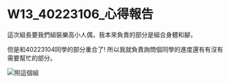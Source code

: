 # W13_40223106_心得報告


這次組長要我們組裝樂高小人偶，我本來負責的部分是組合身體和腳，

但是和40223104同學的部分重合了! 所以我就負責詢問個同學的進度還有有沒有需要幫忙的部分。




![照這個組](https://copy.com/04Kcb1DXVvPsijSb)